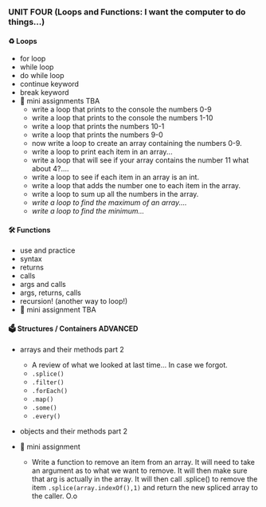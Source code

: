 ### UNIT FOUR (Loops and Functions: I want the computer to do things...)
#### ♻️ Loops 
- for loop
- while loop
- do while loop
- continue keyword 
- break keyword
- 🚗 mini assignments TBA 
    - write a loop that prints to the console the numbers 0-9 
    - write a loop that prints to the console the numbers 1-10 
    - write a loop that prints the numbers 10-1 
    - write a loop that prints the numbers 9-0 
    - now write a loop to create an array containing the numbers 0-9.
    - write a loop to print each item in an array...
    - write a loop that will see if your array contains the number 11 what about 4?.... 
    - write a loop to see if each item in an array is an int. 
    - write a loop that adds the number one to each item in the array. 
    - write a loop to sum up all the numbers in the array. 
    - *write a loop to find the maximum of an array....*  
    - *write a loop to find the minimum...*  
    
#### 🛠️ Functions
- use and practice 
- syntax 
- returns
- calls
- args and calls
- args, returns, calls
- recursion! (another way to loop!)
- 🚗 mini assignment TBA 

#### 🗳️ Structures / Containers ADVANCED
- arrays and their methods part 2 
    - A review of what we looked at last time... In case we forgot.
    - `.splice()` 
    - `.filter()`
    - `.forEach()`
    - `.map()`
    - `.some()`
    - `.every()`

- objects and their methods part 2 
- 🚗 mini assignment 
    - Write a function to remove an item from an array. It will need to take an argument as to what we want to remove. It will then make sure that arg is actually in the array. It will then call .splice() to remove the item `.splice(array.indexOf(),1)` and return the new spliced array to the caller. O.o  